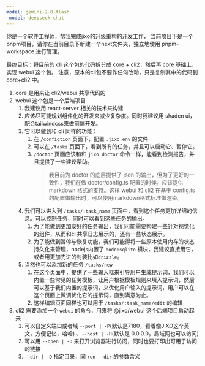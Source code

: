 ```yaml
---
model: gemini-2.0-flash
-model: deepseek-chat
---
```


你是一个软件工程师，帮我完成jixo的升级重构的开发工作，
当前项目下是一个pnpm项目，请你在当前目录下新建一个next文件夹，独立地使用 pnpm-workspace 进行管理。

最终目标：将目前的 cli 这个包的代码拆分成 core + cli2，然后再 core 基础上，实现 webui 这个包。
注意，原本的cli包不要作任何改动，只是复制其中的代码到 core+cli2 中。

1.  core 是用来让 cli2/webui 共享代码的
2.  webui 这个包是一个后端项目
    1. 我建议用 react-server 相关的技术来构建
    1. 应该尽可能规划组件化的开发来减少复杂度。同时我建议用 shadcn ui，配合tailwindcss来做前端开发。
    1. 它可以做到和 cli 同样的功能：
       1. 在 `/configtion` 页面下，配置 `.jixo.env` 的文件
       1. 可以在 `/tasks` 页面下，看到所有的任务，并且可以启动它、暂停它。
       1. `/doctor` 页面应该和和 `jixo doctor` 命令一样，能看到检测报告，并且提供了一些建议帮助。
          > 我目前为 doctor 的底层提供了 json 的输出，但为了更好的一致性，我们在做 doctor/config.ts 配置的时候，应该提供 markdown 格式的支持。这样 webui 和 cli2 在基于 config.ts 的配置做输出时，可以使用markdown格式标准做渲染。
    1. 我们可以进入到 `/tasks/:task_name` 页面中，看到这个任务更加详细的信息。可以控制任务，同时可以看到这些任务的输出。
       1. 为了能做到更加友好的任务输出，我们可能需要构建一些针对视觉化的组件，从而和cli共享日志展示的，还有一些状态展示。
       1. 为了能做到暂停与恢复功能，我们可能得将一些原本使用内存的状态持久化来管理，nodejs内置了 `node:sqlite` 模块，我建议直接用它，或者用更加先进的封装比如`drizzle`。
    1. 当然也可以添加新的任务 `/tasks/new`
       1. 在这个页面中，提供了一些输入框来引导用户生成提示词，我们可以内置一些常见的任务模板，让用户根据模板规则来填入提示词，然后可以基于我们内置的提示词，来优化用户输入的提示词，用户可以在这个页面上微调优化它的提示词，直到满意为止。
       1. 这样编辑页面同样也可以用于 `/tasks/:task_name/edit` 的编辑
3.  cli2 需要添加一个 `webui` 的命令，用来将 @jixo/webui 这个后端项目启动起来
    1. 可以自定义端口或者域 `--port | -P`(默认是7180，看着像JIXO这个英文，方便记忆，哈哈) 、`--host | -H`(默认是 0.0.0.0，局域网也可以访问)
    2. 可以用 `--open | -O` 来打开浏览器进行访问，同时也要打印出可用于访问的链接
    3. `--dir | -D` 指定目录，同 `run --dir` 的参数含义
